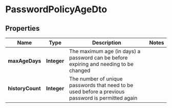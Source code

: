

# PasswordPolicyAgeDto


## Properties

| Name | Type | Description | Notes |
|------------ | ------------- | ------------- | -------------|
|**maxAgeDays** | **Integer** | The maximum age (in days) a password can be before expiring and needing to be changed |  |
|**historyCount** | **Integer** | The number of unique passwords that need to be used before a previous password is permitted again |  |



